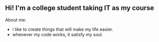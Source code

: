 ## Hi! I'm a college student taking IT as my course

About me:

- i like to create things that will make my life easier.
- whenever my code works, it satisfy my soul.


